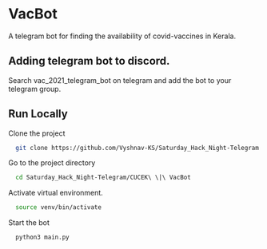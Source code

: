 
# VacBot

A telegram bot for finding the availability of covid-vaccines in Kerala.




## Adding telegram bot to discord.
Search vac_2021_telegram_bot on telegram and add the bot to your telegram group.

## Run Locally

Clone the project

```bash
  git clone https://github.com/Vyshnav-KS/Saturday_Hack_Night-Telegram.git
```

Go to the project directory

```bash
  cd Saturday_Hack_Night-Telegram/CUCEK\ \|\ VacBot
```

Activate virtual environment.

```bash
  source venv/bin/activate
```

Start the bot

```bash
  python3 main.py
```

  